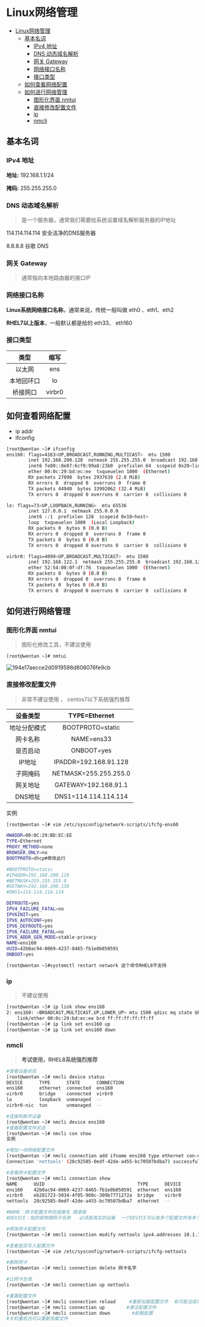 [//]: # (哈哈我是注释，不会在浏览器中显示。
  Date: 2022-01-15 20:33:48
  LastEditors: gyg
  LastEditTime: 2022-01-19 19:41:26
  FilePath: \test\1_11@网络管理.mm.md
)

# Linux网络管理

<!-- @import "[TOC]" {cmd="toc" depthFrom=1 depthTo=6 orderedList=false} -->

<!-- code_chunk_output -->

- [Linux网络管理](#linux网络管理)
  - [基本名词](#基本名词)
    - [IPv4 地址](#ipv4-地址)
    - [DNS 动态域名解析](#dns-动态域名解析)
    - [网关 Gateway](#网关-gateway)
    - [网络接口名称](#网络接口名称)
    - [接口类型](#接口类型)
  - [如何查看网络配置](#如何查看网络配置)
  - [如何进行网络管理](#如何进行网络管理)
    - [图形化界面 nmtui](#图形化界面-nmtui)
    - [直接修改配置文件](#直接修改配置文件)
    - [ip](#ip)
    - [nmcli](#nmcli)

<!-- /code_chunk_output -->

## 基本名词

### IPv4 地址

**地址:** 192.168.1.1/24

**掩码:** 255.255.255.0

### DNS 动态域名解析

>是一个服务器，通常我们需要给系统设置域名解析服务器的IP地址

114.114.114.114 安全洁净的DNS服务器

8.8.8.8 谷歌 DNS

### 网关 Gateway

>通常指向本地路由器的接口IP

### 网络接口名称

**Linux系统网络接口名称**，通常来说，传统一般叫做 eth0 、eth1、eth2

**RHEL7以上版本**，一般默认都是给的 eth33、 eth160

### 接口类型

|    类型    |  缩写  |
| :--------: | :----: |
|   以太网   |  ens   |
| 本地回环口 |   lo   |
|  桥接网口  | virbr0 |

## 如何查看网络配置

- ip addr
- ifconfig

```bash
[root@wentan ~]# ifconfig
ens160: flags=4163<UP,BROADCAST,RUNNING,MULTICAST>  mtu 1500
        inet 192.168.200.128  netmask 255.255.255.0  broadcast 192.168.200.255
        inet6 fe80::8e87:6cf0:99a8:23b0  prefixlen 64  scopeid 0x20<link>
        ether 00:0c:29:bd:ec:ee  txqueuelen 1000  (Ethernet)
        RX packets 27090  bytes 2937639 (2.8 MiB)
        RX errors 0  dropped 0  overruns 0  frame 0
        TX packets 44940  bytes 33992062 (32.4 MiB)
        TX errors 0  dropped 0 overruns 0  carrier 0  collisions 0

lo: flags=73<UP,LOOPBACK,RUNNING>  mtu 65536
        inet 127.0.0.1  netmask 255.0.0.0
        inet6 ::1  prefixlen 128  scopeid 0x10<host>
        loop  txqueuelen 1000  (Local Loopback)
        RX packets 0  bytes 0 (0.0 B)
        RX errors 0  dropped 0  overruns 0  frame 0
        TX packets 0  bytes 0 (0.0 B)
        TX errors 0  dropped 0 overruns 0  carrier 0  collisions 0

virbr0: flags=4099<UP,BROADCAST,MULTICAST>  mtu 1500
        inet 192.168.122.1  netmask 255.255.255.0  broadcast 192.168.122.255
        ether 52:54:00:0f:df:76  txqueuelen 1000  (Ethernet)
        RX packets 0  bytes 0 (0.0 B)
        RX errors 0  dropped 0  overruns 0  frame 0
        TX packets 0  bytes 0 (0.0 B)
        TX errors 0  dropped 0 overruns 0  carrier 0  collisions 0
```

## 如何进行网络管理

### 图形化界面 nmtui

>图形化修改工具，不建议使用

`[root@wentan ~]# nmtui`

![194e17aecce2d0919598d808076fe9cb](https://s2.loli.net/2022/01/15/uAGSk9gCoqrvJPH.png)

### 直接修改配置文件

>非常不建议使用 ， centos7以下系统强烈推荐

|   设备类型   |     TYPE=Ethernet     |
| :----------: | :-------------------: |
| 地址分配模式 |   BOOTPROTO=static    |
|   网卡名称   |      NAME=ens33       |
|   是否启动   |      ONBOOT=yes       |
|    IP地址    | IPADDR=192.168.91.128 |
|   子网掩码   | NETMASK=255.255.255.0 |
|   网关地址   | GATEWAY=192.168.91.1  |
|   DNS地址    | DNS1=114.114.114.114  |

实例

```bash
[root@wentan ~]# vim /etc/sysconfig/network-scripts/ifcfg-ens60 

HWADDR=00:0C:29:BD:EC:EE
TYPE=Ethernet
PROXY_METHOD=none
BROWSER_ONLY=no
BOOTPROTO=dhcp#修改此行

#BOOTPROTO=static
#IPADDR=192.168.200.128
#NETMASK=255.255.255.0
#GETWAY=192.168.200.130
#DNS1=114.114.114.114

DEFROUTE=yes
IPV4_FAILURE_FATAL=no
IPV6INIT=yes
IPV6_AUTOCONF=yes
IPV6_DEFROUTE=yes
IPV6_FAILURE_FATAL=no
IPV6_ADDR_GEN_MODE=stable-privacy
NAME=ens160
UUID=42b0ac94-0069-4237-8465-fb1e0b050591
ONBOOT=yes

[root@wentan ~]#systemctl restart network 这个命令RHEL8不支持
```

### ip

>不建议使用

```bash
[root@wentan ~]# ip link show ens160
2: ens160: <BROADCAST,MULTICAST,UP,LOWER_UP> mtu 1500 qdisc mq state UP mode DEFAULT group default qlen 1000
    link/ether 00:0c:29:bd:ec:ee brd ff:ff:ff:ff:ff:ff
[root@wentan ~]# ip link set ens160 up
[root@wentan ~]# ip link set ens160 down
```

### nmcli

>**考试使用，RHEL8系统强烈推荐**

```bash
#查看设备状态
[root@wentan ~]# nmcli device status 
DEVICE      TYPE      STATE      CONNECTION 
ens160      ethernet  connected  ens160     
virbr0      bridge    connected  virbr0     
lo          loopback  unmanaged  --         
virbr0-nic  tun       unmanaged  --

#连接和断开设备
[root@wentan ~]# nmcli device ens160
#查看配置文件状态
[root@wentan ~]# nmcli con show
实例

#增加一块网络配置文件
[root@wentan ~]# nmcli connection add ifname ens160 type ethernet con-name nettools ipv4.addresses 172.25.250.10/24 ipv4.gateway 172.25.250.254 ipv4.dns 172.25.250.254 ipv4.method manual
Connection 'nettools' (28c92585-0edf-42de-a455-bc70507bdba7) successfully added.

#查看网卡配置文件
[root@wentan ~]# nmcli connection show
NAME      UUID                                  TYPE      DEVICE 
ens160    42b0ac94-0069-4237-8465-fb1e0b050591  ethernet  ens160 
virbr0    eb281723-5034-4f05-960c-309b7771272a  bridge    virbr0 
nettools  28c92585-0edf-42de-a455-bc70507bdba7  ethernet  -- 

#NAME：网卡配置文件的连接名 随意取
#DEVICE：指的是物理网卡名称   必须是真实的设备  一个DEVICE可以有多个配置文件有多个NAME

#修改网卡配置文件
[root@wentan ~]# nmcli connection modify nettools ipv4.addresses 10.1.1.1/24 ipv4.gateway 10.1.1.254 ipv4.dns 8.8.8.8 ipv4.method manual 

#查看是否写入配置文件
[root@wentan ~]# vim /etc/sysconfig/network-scripts/ifcfg-nettools

#删除网卡
[root@wentan ~]# nmcli connection delete 网卡名字

#让网卡生效
[root@wentan ~]# nmcli connection up nettools

#重置配置文件
[root@wentan ~]# nmcli connection reload     #重新加载配置文件  有可能没成功
[root@wentan ~]# nmcli connection up        #激活配置文件
[root@wentan ~]# nmcli connection down        #卸载配置
#关机重启也可以重新加载文件
```
